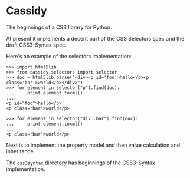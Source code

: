 Cassidy
=======

The beginnings of a CSS library for Python.

At present it implements a decent part of the CSS Selectors spec and the
draft CSS3-Syntax spec.

Here's an example of the selectors implementation:

    >>> import html5lib
    >>> from cassidy.selectors import selector
    >>> doc = html5lib.parse("<div><p id='foo'>hello</p><p class='bar'>world</p></div>")
    >>> for element in selector("p").find(doc):
    ...     print element.toxml()
    ... 
    <p id="foo">hello</p>
    <p class="bar">world</p>
    
    >>> for element in selector("div .bar").find(doc):
    ...     print element.toxml()
    ... 
    <p class="bar">world</p>

Next is to implement the property model and then value calculation and inheritance.

The `css3syntax` directory has beginnings of the CSS3-Syntax implementation.
